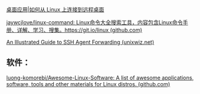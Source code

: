 

[桌面应用|如何从 Linux 上连接到远程桌面](https://linux.cn/article-10542-1.html)

[jaywcjlove/linux-command: Linux命令大全搜索工具，内容包含Linux命令手册、详解、学习、搜集。https://git.io/linux (github.com)](https://github.com/jaywcjlove/linux-command)

[An Illustrated Guide to SSH Agent Forwarding (unixwiz.net)](http://www.unixwiz.net/techtips/ssh-agent-forwarding.html)

## 软件：

[luong-komorebi/Awesome-Linux-Software: A list of awesome applications, software, tools and other materials for Linux distros. (github.com)](https://github.com/luong-komorebi/Awesome-Linux-Software)
